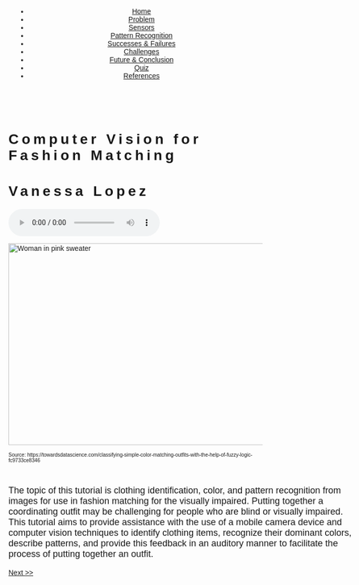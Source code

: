 <html lang="en"><head>
      <link rel="stylesheet" href="p1.css">
      <link rel="stylesheet" href="https://www.w3schools.com/w3css/4/w3.css">
      <link rel="stylesheet" href="https://fonts.googleapis.com/css?family=Raleway">
      <meta charset="UTF-8">
      <title>Computer Vision for Fashion Matching</title>
   <style> body,h1 {font-family: "Raleway", Arial, sans-serif}
   h1 {letter-spacing: 6px}
   .w3-row-padding img {margin-bottom: 12px}
   </style>
   </head>


   <body>
      <header class="w3-panel w3-center" style="padding:32px 16px">
         <nav>
            <ul>
               <li class="active"><a href="index.html">Home</a></li>
               <li><a href="problem.html">Problem</a></li>
               <li><a href="sensors.html">Sensors</a></li>
               <li><a href="patterns.html">Pattern Recognition</a></li>
               <li><a href="succfail.html">Successes &amp; Failures</a></li>
               <li><a href="challenges.html">Challenges</a></li>
               <li><a href="conclusion.html">Future &amp; Conclusion</a></li>
               <li><a href="quiz.html">Quiz</a></li>
               <li><a href="references.html">References</a></li>
            </ul>
         </nav>
      </header>
      <main>
         <h1>Computer Vision for Fashion Matching</h1>
         <h1 class="w3-xlarge">Vanessa Lopez</h1>
         <audio src="audio/a1.m4a" type="audio/x-m4a" controls="" autoplay=""></audio>
         <p>
         <img src="image/woman_in_pink.jpeg" alt="Woman in pink sweater" style="width:650px; height:400px"></p>
<p style="font-color:light-gray; font-size: 10px">Source: https://towardsdatascience.com/classifying-simple-color-matching-outfits-with-the-help-of-fuzzy-logic-fc9733ce8346</p>
         <div style="width: 700px; margin: auto; align-self: center;">
         <br>
            <p style="text-align: left; font-size: 18px">The topic of this tutorial is clothing identification, color, and pattern recognition from images for use in fashion matching for the visually impaired. Putting together a coordinating outfit may be challenging for people who are blind or visually impaired. This tutorial aims to provide assistance with the use of a mobile camera device and computer vision techniques to identify clothing items, recognize their dominant colors, describe patterns, and provide this feedback in an auditory manner to facilitate the process of putting together an outfit.</p>
         </div>
      </main>
      <footer style="margin-bottom: 50px">
         <a href="problem.html" class="w3-bar-item w3-button w3-white">Next &gt;&gt;</a>
      </footer>
   

</body></html>
